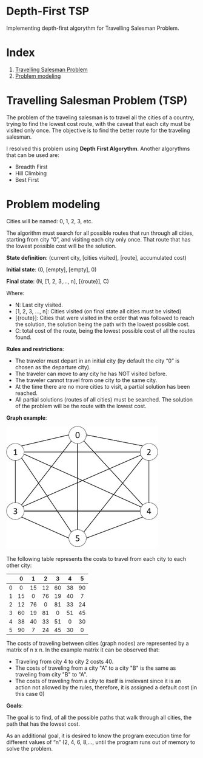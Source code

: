 # Depth-First TSP

Implementing depth-first algorythm for Travelling Salesman Problem.

# Index
1. [Travelling Salesman Problem](#TSP)
2. [Problem modeling](#modeling)

<!-- 
## Índex

1. [Primer apartado](#id1)
2. [Segundo apartado](#id2)
## Primer apartado<a name="id1"></a>
Texto del primer apartado
## Segundo apartado<a name="id2"></a>
Texto del segundo apartado -->

# Travelling Salesman Problem (TSP)<a name=TSP></a>

The problem of the traveling salesman is to travel all the cities of a country, trying to find the lowest cost route, with the caveat that each city must be visited only once. The objective is to find the better route for the traveling salesman.

I resolved this problem using **Depth First Algorythm**. Another algorythms that can be used are:

- Breadth First
- Hill Climbing
- Best First

# Problem modeling<a name=modeling></a>

Cities will be named: 0, 1, 2, 3, etc.

The algorithm must search for all possible routes that run through all cities, starting from city “0”, and visiting each city only once. That route that has the lowest possible cost will be the solution.

**State definition**:
    (current city, [cities visited], [route], accumulated cost)

**Initial state**: (0, [empty], [empty], 0)

**Final state**: (N, [1, 2, 3,…, n], [{route}], C)

Where:
- N: Last city visited.
- [1, 2, 3, …, n]: Cities visited (on final state all cities must be visited)
- [{route}]: Cities that were visited in the order that was followed to reach the solution, the solution being the path with the lowest possible cost.
- C: total cost of the route, being the lowest possible cost of all the routes found.

**Rules and restrictions**:
* The traveler must depart in an initial city (by default the city “0” is chosen as the departure city).
* The traveler can move to any city he has NOT visited before.
* The traveler cannot travel from one city to the same city.
* At the time there are no more cities to visit, a partial solution has been reached.
* All partial solutions (routes of all cities) must be searched. The solution of the problem will be the route with the lowest cost.

**Graph example**:

<!-- ![Graph example](images/graph_example.png) -->

<img src="images/graph_example.png" alt="Graph exampl" width="400"/>


The following table represents the costs to travel from each city to each other city:

|       |   0   |   1   |   2   |   3   |   4   |   5   |
| ------------- |:-------------:|:-------------:|:-------------:|:-------------:|:-------------:|:-------------:|
|   0   |   0   |  15   |  12   |  60   |  38   |  90   |
|   1   |  15   |   0   |  76   |  19   |  40   |   7   |
|   2   |  12   |  76   |   0   |  81   |  33   |  24   |
|   3   |  60   |  19   |  81   |   0   |  51   |  45   |
|   4   |  38   |  40   |  33   |  51   |   0   |  30   |
|   5   |  90   |   7   |  24   |  45   |  30   |   0   |

The costs of traveling between cities (graph nodes) are represented by a matrix of n x n. In the example matrix it can be observed that:

- Traveling from city 4 to city 2 costs 40.
- The costs of traveling from a city "A" to a city "B" is the same as traveling from city "B" to "A".
- The costs of traveling from a city to itself is irrelevant since it is an action not allowed by the rules, therefore, it is assigned a default cost (in this case 0)

**Goals**:

The goal is to find, of all the possible paths that walk through all cities, the path that has the lowest cost.

As an additional goal, it is desired to know the program execution time for different values of “n” (2, 4, 6, 8,…, until the program runs out of memory to solve the problem.
